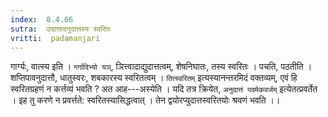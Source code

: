 ```yaml
---
index:  8.4.66
sutra:  उदात्तादनुदात्तस्य स्वरितः
vritti:  padamanjari
---
```


गार्ग्यः, वात्स्य इति । `गर्गादिभ्यो यञ्`, ञित्त्वादाद्युदात्तत्वम्, शेषनिघातः, तस्य स्वरितः । पचति, पठतीति । शप्तिपावनुदात्तौ, धातुस्वरः, शबकारस्य स्वरितत्वम् ।
`तित्स्वरितम्` इत्यस्यानन्तरमिदं वक्तव्यम्, एवं हि स्वरितग्रहणं न कर्त्तव्यं भवति ? अत आह---अस्येति । यदि तत्र क्रियेत, `अनुदात्तं पदमेकवर्जम्` इत्येतत्प्रवर्तेत । इह तु करणे न प्रवर्त्तते: स्वरितस्यासिद्धत्वात् । तेन द्वयोरप्युदात्तस्वरितयोः श्रवणं भवति ।।
